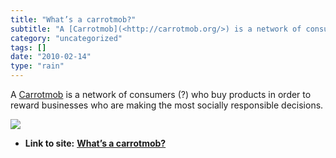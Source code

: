 ```yaml
---
title: "What’s a carrotmob?"
subtitle: "A [Carrotmob](<http://carrotmob.org/>) is a network of consumers (?) who buy"
category: "uncategorized"
tags: []
date: "2010-02-14"
type: "rain"
---
```

A [Carrotmob](<http://carrotmob.org/>) is a network of consumers (?) who buy
products in order to reward businesses who are making the most socially
responsible decisions.

![](https://i0.wp.com/img.zemanta.com/pixy.gif?w=584)


* **Link to site:** **[What’s a carrotmob?](None)**